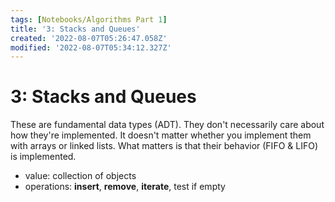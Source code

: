 ```yaml
---
tags: [Notebooks/Algorithms Part 1]
title: '3: Stacks and Queues'
created: '2022-08-07T05:26:47.058Z'
modified: '2022-08-07T05:34:12.327Z'
---
```


# 3: Stacks and Queues

These are fundamental data types (ADT). They don't necessarily care about how they're implemented. It doesn't matter whether you implement them with arrays or linked lists. What matters is that their behavior (FIFO & LIFO) is implemented.

- value: collection of objects
- operations: __insert__, __remove__, __iterate__, test if empty




